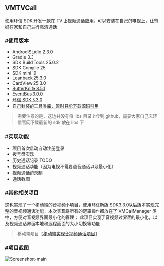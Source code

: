 VMTVCall
--------
使用环信 SDK 开发一款在 TV 上视频通话应用，可以安装在自己的电视上，让爸妈在家和自己进行高清通话


### #使用版本
- AndrodiStudio 2.3.0
- Gradle 3.3
- SDK Build Tools 25.0.2
- SDK Compile 25
- SDK mini 19
- Leanback 25.3.0
- CardView 25.3.0
- [ButterKnife 8.5.1](https://github.com/JakeWharton/butterknife)
- [EventBus 3.0.0](https://github.com/greenrobot/EventBus)
- [环信 SDK 3.3.0](http://www.easemob.com/download/im)
- [自己封装的工具类库，暂时只能下载源码引用](https://github.com/lzan13/VMLibraryManager)

>需要注意的是，这边并没有将 libs 目录上传到 github，需要大家自己去环信官网下载最新的 sdk 放在 libs 下


### #实现功能
- 项目首次启动自动注册登录
- 拨号盘实现
- 历史通话记录 TODO
- 视频通话功能（因为电视不需要语音通话以及最小化）
- 视频通话的录制
- 通话截图


### #其他相关项目
这也实现了一个移动端的音视频小项目，使用环信新版 SDK3.3.0以后版本实现完整的音视频通话功能，本次实现将所有的逻辑操作都放在了 VMCallManager 类中，方便对音视频界面最小化的管理；
此项目实现了音视频过界面的最小化，以及视频通话界面本地和远程画面的大小切换等功能

>移动端项目【[移动端实现音视频通话项目](https://github.com/lzan13/VMChatDemoCall)】

### #项目截图
![Screenshort-main](VMTVCall/screenshorts/Screenshot_2017-03-30-11-36-15.png)